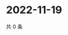 # 2022-11-19

共 0 条

<!-- BEGIN WEIBO -->
<!-- 最后更新时间 Sat Nov 19 2022 22:00:43 GMT+0800 (China Standard Time) -->

<!-- END WEIBO -->

